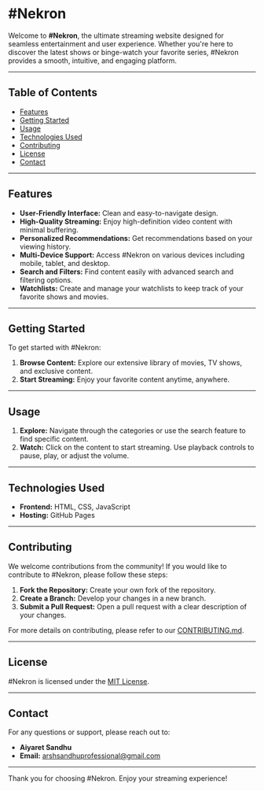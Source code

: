 # #Nekron

Welcome to **#Nekron**, the ultimate streaming website designed for seamless entertainment and user experience. Whether you're here to discover the latest shows or binge-watch your favorite series, #Nekron provides a smooth, intuitive, and engaging platform.

---

## Table of Contents

- [Features](#features)
- [Getting Started](#getting-started)
- [Usage](#usage)
- [Technologies Used](#technologies-used)
- [Contributing](#contributing)
- [License](#license)
- [Contact](#contact)

---

## Features

- **User-Friendly Interface:** Clean and easy-to-navigate design.
- **High-Quality Streaming:** Enjoy high-definition video content with minimal buffering.
- **Personalized Recommendations:** Get recommendations based on your viewing history.
- **Multi-Device Support:** Access #Nekron on various devices including mobile, tablet, and desktop.
- **Search and Filters:** Find content easily with advanced search and filtering options.
- **Watchlists:** Create and manage your watchlists to keep track of your favorite shows and movies.

---

## Getting Started

To get started with #Nekron:


1. **Browse Content:** Explore our extensive library of movies, TV shows, and exclusive content.
2. **Start Streaming:** Enjoy your favorite content anytime, anywhere.

---

## Usage

1. **Explore:** Navigate through the categories or use the search feature to find specific content.
2. **Watch:** Click on the content to start streaming. Use playback controls to pause, play, or adjust the volume.


---

## Technologies Used

- **Frontend:** HTML, CSS, JavaScript
- **Hosting:** GitHub Pages

---

## Contributing

We welcome contributions from the community! If you would like to contribute to #Nekron, please follow these steps:

1. **Fork the Repository:** Create your own fork of the repository.
2. **Create a Branch:** Develop your changes in a new branch.
3. **Submit a Pull Request:** Open a pull request with a clear description of your changes.

For more details on contributing, please refer to our [CONTRIBUTING.md](CONTRIBUTING.md).

---

## License

#Nekron is licensed under the [MIT License](LICENSE).

---

## Contact

For any questions or support, please reach out to:

- **Aiyaret Sandhu**  
- **Email:** arshsandhuprofessional@gmail.com 

---

Thank you for choosing #Nekron. Enjoy your streaming experience!

